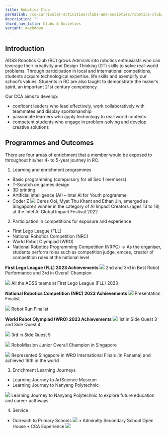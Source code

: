 ```yaml
---
title: Robotics Club
permalink: /co-curricular-activities/clubs-and-societies/robotics-club/permalink/
description: ""
third_nav_title: Clubs & Societies
variant: markdown
---
```

Introduction
------------

ADSS Robotics Club (RC) grows Admirals into robotics enthusiasts who can leverage their creativity and Design Thinking (DT) skills to solve real-world problems. Through participation in local and international competitions, students acquire technological expertise, life skills and exemplify our school’s values. Students in RC are also taught to demonstrate the maker’s spirit, an important 21st century competency.

  

Our CCA aims to develop:

*   confident leaders who lead effectively, work collaboratively with teammates and display sportsmanship
*   passionate learners who apply technology to real-world contexts
*   competent students who engage in problem-solving and develop creative solutions

Programmes and Outcomes
-----------------------

There are four areas of enrichment that a member would be exposed to throughout his/her 4- to 5-year journey in RC.

1. Learning and enrichment programmes
* Basic programming (compulsory for all Sec 1 members)
* T-Scratch on games design
* 3D printing
* Artificial Intelligence (AI) – Intel AI for Youth programme
* Coder Z
![](/images/RE1.jpg)
Ceres Ooi, Myat Thu Khant and Ethan Jin, emerged as Singapore’s winner in the category of AI Impact Creators (ages 13 to 18) at the Intel AI Global Impact Festival 2022

2)	Participation in competitions for exposure and experience
* First Lego League (FLL)
* National Robotics Competition (NRC)
* World Robot Olympiad (WRO)
* National Robotics Programming Competition (NRPC) -> As the organiser, students perform roles such as competition judge, emcee, creator of competition rules at the national level

**First Lego League (FLL) 2023 Achievements**
![](/images/RE2.jpg)
2nd and 3rd in Best Robot Performance and 3rd in Overall Champion

![](/images/RE3.jpg)
All the ADSS teams at First Lego League (FLL) 2023

**National Robotics Competition (NRC) 2023 Achievements**
![](/images/RE4new.jpeg)
Presentation Finalist

![](/images/RE5new.jpeg)
Robot Run Finalist

**World Robot Olympiad (WRO) 2023 Achievements**
![](/images/RE6new.jpeg)
1st in Side Quest 3 and Side Quest 4

![](/images/RE7new.jpeg)
3rd in Side Quest 5

![](/images/RE8new.jpeg)
RoboMission Junior Overall Champion in Singapore

![](/images/RE9.jpg)
Represented Singapore in WRO International Finals (in Panama) and achieved 19th in the world

3)	Enrichment Learning Journeys
* Learning Journey to ArtScience Museum 
* Learning Journey to Nanyang Polytechnic

![](/images/RE10.jpg)
Learning Journey to Nanyang Polytechnic to explore future education and career pathways

4)	Service 
* Outreach to Primary Schools
![](/images/RE11.jpg)
•	Admiralty Secondary School Open House
•	CCA Experience
![](/images/RE12.jpg)





[](/images/Programmes%20and%20Outcomes.jpeg)